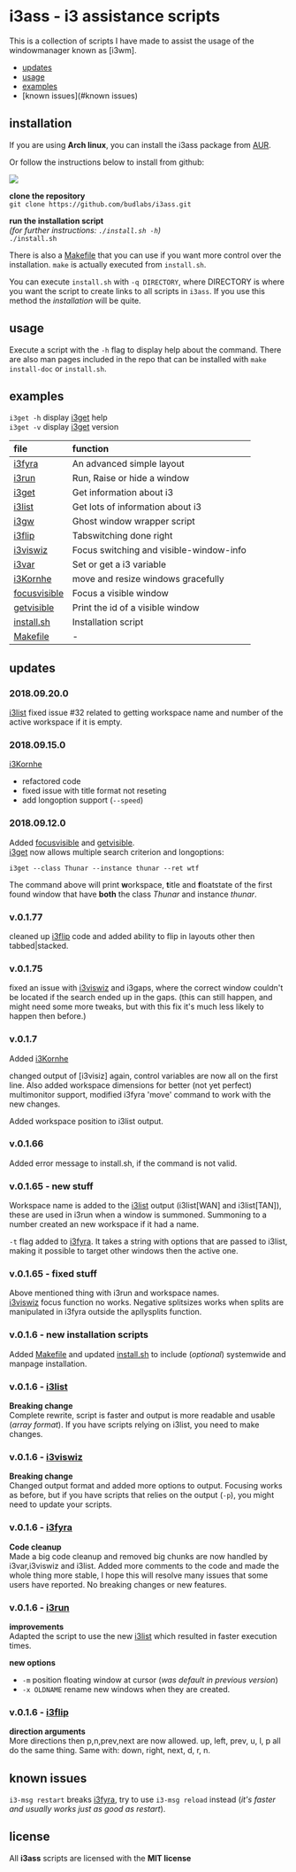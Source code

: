 # i3ass - i3 assistance scripts 

This is a collection of scripts I have made to
assist the usage of the windowmanager known as [i3wm].  

  - [updates](#updates)
  - [usage](#usage)
  - [examples](#examples)
  - [known issues](#known issues)

## installation

If you are using **Arch linux**, you can install the i3ass package from [AUR].  

Or follow the instructions below to install from github:  

[![](https://budrich.github.io/img/awd/assinstafina.gif)](https://budrich.github.io/img/org/assinstafina.gif)

**clone the repository**  
`git clone https://github.com/budlabs/i3ass.git`  

**run the installation script**  
*(for further instructions: `./install.sh -h`)*  
`./install.sh`   

There is also a [Makefile] that you can use if you want more control over the installation. `make` is actually executed from `install.sh`.  

You can execute `install.sh` with `-q DIRECTORY`, where DIRECTORY is where you want the script to create links to all scripts in `i3ass`. If you use this method the *installation* will be quite.

## usage

Execute a script with the `-h` flag to display help about the command. There are also man pages included in the repo that can be installed with `make install-doc` or `install.sh`.

## examples

`i3get -h` display [i3get] help  
`i3get -v` display [i3get] version  


|**file** |     **function**          |
|:--------|:--------------------------|
[i3fyra]  |An advanced simple layout
[i3run]   |Run, Raise or hide a window
[i3get]   |Get information about i3
[i3list]  |Get lots of information about i3 
[i3gw]    |Ghost window wrapper script
[i3flip]  |Tabswitching done right
[i3viswiz]|Focus switching and visible-window-info
[i3var]   |Set or get a i3 variable
[i3Kornhe]|move and resize windows gracefully
[focusvisible]|Focus a visible window
[getvisible]|Print the id of a visible window
[install.sh]|Installation script
[Makefile]| -


## updates

### 2018.09.20.0

[i3list]
fixed issue #32 related to getting workspace name and number of the active workspace if it is empty.

### 2018.09.15.0

[i3Kornhe]
- refactored code
- fixed issue with title format not reseting
- add longoption support (`--speed`)

### 2018.09.12.0

Added [focusvisible] and [getvisible].  
[i3get] now allows multiple search criterion and longoptions:  

```shell
i3get --class Thunar --instance thunar --ret wtf
```

The command above will print **w**orkspace, **t**itle and **f**loatstate of the first found window that have **both** the class *Thunar* and instance *thunar*.  

### v.0.1.77

cleaned up [i3flip] code and added ability to flip in layouts other then tabbed|stacked.

### v.0.1.75

fixed an issue with [i3viswiz] and i3gaps, where
the correct window couldn't be located if the
search  ended up in the gaps. (this can still
happen, and might need some more tweaks, but with
this fix it's much less likely to happen then
before.) 

### v.0.1.7

Added [i3Kornhe] 

changed output of [i3visiz] again, control variables are now all on the first line. Also added workspace dimensions for better (not yet perfect) multimonitor support, modified i3fyra 'move' command to work with the new changes.

Added workspace position to i3list output.

### v.0.1.66

Added error message to install.sh, if the command is not valid.

### v.0.1.65 - new stuff

Workspace name is added to the [i3list] output (i3list[WAN] and i3list[TAN]), these are used in i3run when a window is summoned. Summoning to a number created an new workspace if it had a name.  

`-t` flag added to [i3fyra]. It takes a string with options that are passed to i3list, making it possible to target other windows then the active one.

### v.0.1.65 - fixed stuff
Above mentioned thing with i3run and workspace names.  
[i3viswiz] focus function no works.
Negative splitsizes works when splits are manipulated in i3fyra outside the apllysplits function.

### v.0.1.6 - new installation scripts

Added [Makefile] and updated [install.sh] to include (*optional*) systemwide and manpage installation.

### v.0.1.6 - [i3list]  

**Breaking change**  
Complete rewrite, script is faster and output is more readable and usable (*array format*). If you have scripts relying on i3list, you need to make changes.  

### v.0.1.6 - [i3viswiz]  
**Breaking change**  
Changed output format and added more options to output. Focusing works as before, but if you have scripts that relies on the output (`-p`), you might need to update your scripts.  

### v.0.1.6 - [i3fyra]  
**Code cleanup**  
Made a big code cleanup and removed big chunks are now handled by i3var,i3viswiz and i3list. Added more comments to the code and made the whole thing more stable, I hope this will resolve many issues that some users have reported. No breaking changes or new features.

### v.0.1.6 - [i3run]  

**improvements**  
Adapted the script to use the new [i3list] which resulted in faster execution times.  

**new options**    

  - `-m` position floating window at cursor (*was default in previous version*)  
  - `-x OLDNAME` rename new windows when they are created.

### v.0.1.6 - [i3flip]

**direction arguments**  
More directions then p,n,prev,next are now allowed. up, left, prev, u, l, p all do the same thing. Same with: down, right, next, d, r, n.    

## known issues

`i3-msg restart` breaks [i3fyra], try to use `i3-msg reload` instead (*it's faster and usually works just as good as restart*).

## license

All **i3ass** scripts are licensed with the **MIT license**

[focusvisible]: https://github.com/budRich/i3ass/tree/master/focusvisible
[getvisible]: https://github.com/budRich/i3ass/tree/master/getvisible
[i3flip]: https://github.com/budRich/i3ass/tree/master/i3flip
[i3fyra]: https://github.com/budRich/i3ass/tree/master/i3fyra
[i3get]: https://github.com/budRich/i3ass/tree/master/i3get
[i3gw]: https://github.com/budRich/i3ass/tree/master/i3gw
[i3Kornhe]: https://github.com/budRich/i3ass/tree/master/i3Kornhe
[i3list]: https://github.com/budRich/i3ass/tree/master/i3list
[i3run]: https://github.com/budRich/i3ass/tree/master/i3run
[i3var]: https://github.com/budRich/i3ass/tree/master/i3var
[i3viswiz]: https://github.com/budRich/i3ass/tree/master/i3viswiz
[Makefile]: https://github.com/budRich/i3ass/blob/master/Makefile
[install.sh]: https://github.com/budRich/i3ass/blob/master/install.sh
[i3add]: https://github.com/budRich/scripts/i3add/
[AUR]: https://aur.archlinux.org/packages/i3ass/
[i3]: https://i3wm.org/
